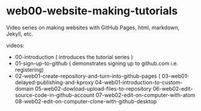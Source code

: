 # web00-website-making-tutorials
Video series on making websites with GitHub Pages, html, markdown, Jekyll, etc.

videos:
* 00-introduction
( introduces the tutorial series )
* 01-sign-up-to-github
( demonstrates signing up to github.com i.e. registering)
* 02-web01-create-repository-and-turn-into-github-pages
( 
03-web01-delayed-publishing-and-kproxy
04-web01-introduction-to-custom-domain
05-web02-dowload-upload-files-to-repository
06-web02-edit-source-code-in-github-account
07-web02-edit-on-computer-with-atom
08-web02-edit-on-computer-clone-with-github-desktop
